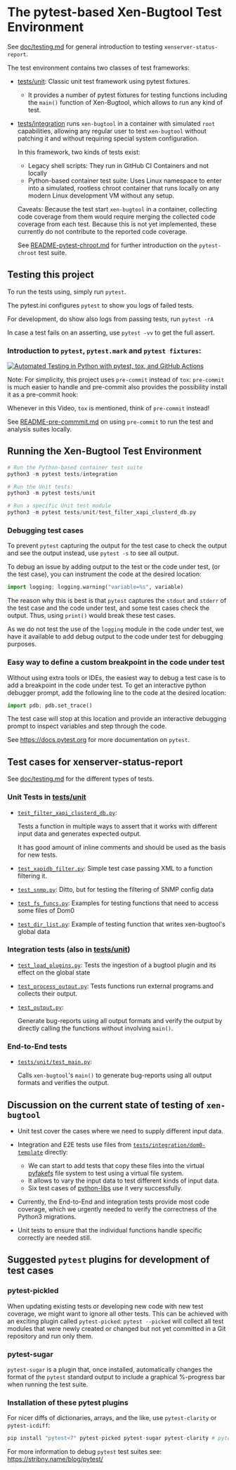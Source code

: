 # The pytest-based Xen-Bugtool Test Environment

See [doc/testing.md](doc/testing.md) for general introduction to testing
`xenserver-status-report`.

The test environment contains two classes of test frameworks:

- [tests/unit](tests/unit): Classic unit test framework using pytest fixtures.
  - It provides a number of pytest fixtures for testing functions including
    the `main()` function of Xen-Bugtool, which allows to run any kind of test.

- [tests/integration](tests/integration) runs `xen-bugtool` in a container with
  simulated `root` capabilities, allowing any regular user to test `xen-bugtool`
  without patching it and without requiring special system configuration.

  In this framework, two kinds of tests exist:
  - Legacy shell scripts: They run in GitHub CI Containers and not locally
  - Python-based container test suite: Uses Linux namespace to enter into
    a simulated, rootless chroot container that runs locally on any modern
    Linux development VM without any setup.

  Caveats:
  Because the test start `xen-bugtool` in a container, collecting code coverage
  from them would require merging the collected code coverage from each test.
  Because this is not yet implemented, these currently do not contribute to
  the reported code coverage.

  See [README-pytest-chroot.md](README-pytest-chroot.md)
  for further introduction on the `pytest-chroot` test suite.


## Testing this project

To run the tests using, simply run `pytest`.

The pytest.ini configures `pytest` to show you logs of failed tests.

For development, do show also logs from passing tests, run `pytest -rA`

In case a test fails on an asserting, use `pytest -vv` to get the full assert.

### Introduction to `pytest`, `pytest.mark` and `pytest fixtures`:

[![Automated Testing in Python with `pytest`, `tox`, and GitHub Actions](https://img.youtube.com/vi/DhUpxWjOhME/0.jpg)](https://www.youtube.com/watch?v=DhUpxWjOhME)

Note: For simplicity, this project uses `pre-commit` instead of `tox`:
`pre-commit` is much easier to handle and pre-commit also provides
the possibility install it as a pre-commit hook:

Whenever in this Video, `tox` is mentioned, think of `pre-commit` instead!

See [README-pre-commmit.md](README-pre-commmit.md)
on using `pre-commit` to run the test and analysis suites locally.


## Running the Xen-Bugtool Test Environment

```py
# Run the Python-based container test suite
python3 -m pytest tests/integration
```

```py
# Run the Unit tests:
python3 -m pytest tests/unit
```

```py
# Run a specific Unit test module
python3 -m pytest tests/unit/test_filter_xapi_clusterd_db.py
```

### Debugging test cases

To prevent `pytest` capturing the output for the test case to check
the output and see the output instead, use `pytest -s` to see all output.

To debug an issue by adding output to the test or the code under test,
(or the test case), you can instrument the code at the desired location:

```py
import logging; logging.warning("variable=%s", variable)
```

The reason why this is best is that `pytest` captures the `stdout` and `stderr`
of the test case and the code under test, and some test cases check the output.
Thus, using `print()` would break these test cases.

As we do not test the use of the `logging` module in the code under test, we have
it available to add debug output to the code under test for debugging purposes.

### Easy way to define a custom breakpoint in the code under test

Without using extra tools or IDEs, the easiest way to debug a test case is to
add a breakpoint in the code under test. To get an interactive python debugger
prompt, add the following line to the code at the desired location:

```py
import pdb; pdb.set_trace()
```

The test case will stop at this location and provide an interactive
debugging prompt to inspect variables and step through the code.

See <https://docs.pytest.org> for more documentation on `pytest`.


## Test cases for xenserver-status-report

See [doc/testing.md](doc/testing.md) for the different types of tests.

### Unit Tests in [tests/unit](tests/unit)

- [`test_filter_xapi_clusterd_db.py`](tests/unit/test_filter_xapi_clusterd_db.py):

  Tests a function in multiple ways to assert that it works with different input
  data and generates expected output.

  It has good amount of inline comments and should be used as the basis for new tests.

- [`test_xapidb_filter.py`](tests/unit/test_xapidb_filter.py):
  Simple test case passing XML to a function filtering it.
- [`test_snmp.py`](tests/unit/test_snmp.py):
  Ditto, but for testing the filtering of SNMP config data
- [`test_fs_funcs.py`](tests/unit/test_fs_funcs.py):
  Examples for testing functions that need to access some files of Dom0
- [`test_dir_list.py`](tests/unit/test_dir_list.py):
  Example of testing function that writes xen-bugtool's global data

### Integration tests (also in [tests/unit](tests/unit))

- [`test_load_plugins.py`](tests/unit/test_load_plugins.py):
  Tests the ingestion of a bugtool plugin and its effect on the global state
- [`test_process_output.py`](tests/unit/test_process_output.py):
  Tests functions run external programs and collects their output.
- [`test_output.py`](tests/unit/test_output.py):

  Generate bug-reports using all output formats and verify the output
  by directly calling the functions without involving `main()`.

### End-to-End tests

- [`tests/unit/test_main.py`](tests/unit/test_main.py):

  Calls `xen-bugtool`'s `main()` to generate bug-reports using all output
  formats and verifies the output.

## Discussion on the current state of testing of `xen-bugtool`

- Unit test cover the cases where we need to supply different input data.
- Integration and E2E tests use files from
[`tests/integration/dom0-template`](tests/integration/dom0-template) directly:
  - We can start to add tests that copy these files into the virtual
    [pyfakefs](https://pytest-pyfakefs.readthedocs.io/en/v3.7.2/usage.html)
    file system to test using a virtual file system.
  - It allows to vary the input data to test different kinds of input data.
  - Six test cases of [python-libs](https://github.com/xenserver/python-libs)
    use it very successfully.

- Currently, the End-to-End and integration tests provide most code coverage,
  which we urgently needed to verify the correctness of the Python3 migrations.

- Unit tests to ensure that the individual functions handle specific correctly
  are needed still.


## Suggested `pytest` plugins for development of test cases

### pytest-pickled
When updating existing tests or developing new code with new test coverage, we might want to
ignore all other tests. This can be achieved with an exciting plugin called `pytest-picked`:
`pytest --picked` will collect all test modules that were newly created or changed but not
yet committed in a Git repository and run only them.

### pytest-sugar
`pytest-sugar` is a plugin that, once installed, automatically changes the format of the
`pytest` standard output to include a graphical %-progress bar when running the test suite.

### Installation of these pytest plugins
For nicer diffs of dictionaries, arrays, and the like,
use `pytest-clarity` or `pytest-icdiff`:

```py
pip install "pytest<7" pytest-picked pytest-sugar pytest-clarity # pytest-icdiff
```

For more information to debug `pytest` test suites see: https://stribny.name/blog/pytest/
